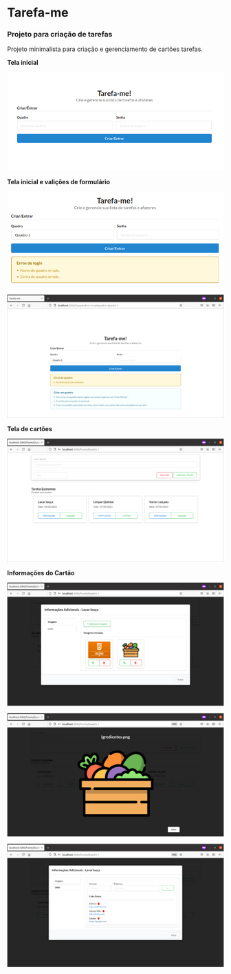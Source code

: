 # Tarefa-me

### Projeto para criação de tarefas

Projeto minimalista para criação e gerenciamento de cartões tarefas.

**Tela inicial**

![Tela Inicial](https://github.com/Rogerio-Viana/tarefame/blob/master/docs/paginaInicial.png)


**Tela inicial e valições de formulário**

![Tela Inicial](https://github.com/Rogerio-Viana/tarefame/blob/master/docs/telaInicialValidacao.png)

![Tela Inicial](https://github.com/Rogerio-Viana/tarefame/blob/master/docs/telaInicialDescricoes.png)


**Tela de cartões**

![Tela de Cartões](https://github.com/Rogerio-Viana/tarefame/blob/master/docs/telaCriacaoTarefa.png)


**Informações do Cartão**

![Tela de Cartões](https://github.com/Rogerio-Viana/tarefame/blob/master/docs/telaDescricaoTarefa.png)


![Tela de Cartões](https://github.com/Rogerio-Viana/tarefame/blob/master/docs/telaDescricaoTarefaVerImg.png)


![Tela de Cartões](https://github.com/Rogerio-Viana/tarefame/blob/master/docs/telaTarefaLinks.png)
